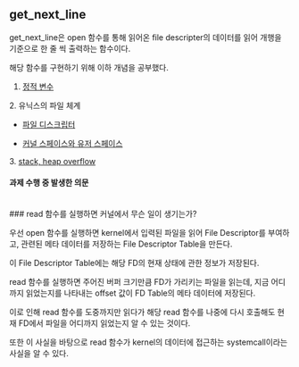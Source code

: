## get_next_line    
    
get_next_line은 open 함수를 통해 읽어온 file descripter의 데이터를 읽어 개행을 기준으로 한 줄 씩 출력하는 함수이다.    
    
해당 함수를 구현하기 위해 이하 개념을 공부했다.   
    
    
1. [정적 변수][staticvarilink]

[staticvarilink]:https://github.com/kshim1208/TIL/blob/main/42Courses/get_next_line/static%20variable/README.md
2. 유닉스의 파일 체계
  * [파일 디스크립터][FD]

[FD]:https://github.com/kshim1208/TIL/tree/main/42Courses/Unix%20File%20System/File%20Descriptor
  * [커널 스페이스와 유저 스페이스][KUSPACE]

[KUSPACE]:https://github.com/kshim1208/TIL/tree/main/42Courses/%EB%B6%84%EB%A5%98%20%EC%95%88%EB%90%A8/Kernel%20&%20User%20Space
3. [stack, heap overflow][SHOF]

[SHOF]:https://github.com/kshim1208/TIL/tree/main/42Courses/%EB%B6%84%EB%A5%98%20%EC%95%88%EB%90%A8/Stack%20&%20Heap%20Overflow
    
    
#### 과제 수행 중 발생한 의문
</br>
### read 함수를 실행하면 커널에서 무슨 일이 생기는가?  
  
  우선 open 함수를 실행하면 kernel에서 입력된 파일을 읽어 File Descriptor를 부여하고, 관련된 메타 데이터를 저장하는 File Descriptor Table을 만든다.  
    
  이 File Descriptor Table에는 해당 FD의 현재 상태에 관한 정보가 저장된다.  
      
  read 함수를 실행하면 주어진 버퍼 크기만큼 FD가 가리키는 파일을 읽는데, 지금 어디까지 읽었는지를 나타내는 offset 값이 FD Table의 메타 데이터에 저장된다.

  이로 인해 read 함수를 도중까지만 읽다가 해당 read 함수를 나중에 다시 호출해도 현재 FD에서 파일을 어디까지 읽었는지 알 수 있는 것이다.  
    
  또한 이 사실을 바탕으로 read 함수가 kernel의 데이터에 접근하는 systemcall이라는 사실을 알 수 있다.  
  </br>
  </br>
